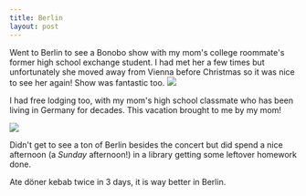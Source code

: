 ```yaml
---
title: Berlin
layout: post
---
```


Went to Berlin to see a Bonobo show with my mom's college roommate's former high school exchange student.
I had met her a few times but unfortunately she moved away from Vienna before Christmas so it was nice to see her again!
Show was fantastic too.
![]({{site.baseurl}}/assets/images/berlin/bonobo.jpg)

I had free lodging too, with my mom's high school classmate who has been living in Germany for decades.
This vacation brought to me by my mom!

![]({{site.baseurl}}/assets/images/berlin/library.jpg)

Didn't get to see a ton of Berlin besides the concert but did spend a nice afternoon (a *Sunday* afternoon!) in a library getting some leftover homework done.

Ate döner kebab twice in 3 days, it is way better in Berlin.
